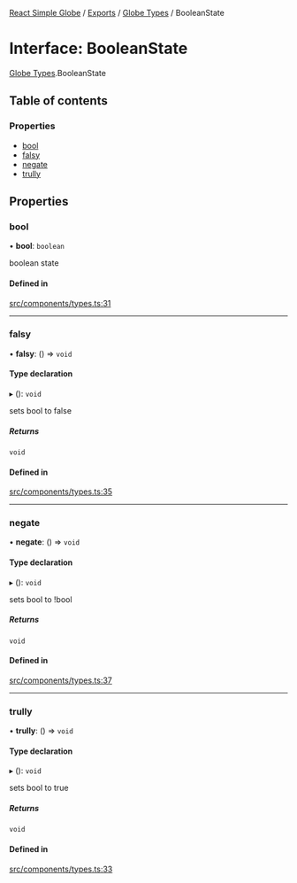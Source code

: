[React Simple Globe](../README.md) / [Exports](../modules.md) / [Globe Types](../modules/Globe_Types.md) / BooleanState

# Interface: BooleanState

[Globe Types](../modules/Globe_Types.md).BooleanState

## Table of contents

### Properties

- [bool](Globe_Types.BooleanState.md#bool)
- [falsy](Globe_Types.BooleanState.md#falsy)
- [negate](Globe_Types.BooleanState.md#negate)
- [trully](Globe_Types.BooleanState.md#trully)

## Properties

### bool

• **bool**: `boolean`

boolean state

#### Defined in

[src/components/types.ts:31](https://github.com/Gaushao/d3-react-globe/blob/4f7a1a2/src/components/types.ts#L31)

___

### falsy

• **falsy**: () => `void`

#### Type declaration

▸ (): `void`

sets bool to false

##### Returns

`void`

#### Defined in

[src/components/types.ts:35](https://github.com/Gaushao/d3-react-globe/blob/4f7a1a2/src/components/types.ts#L35)

___

### negate

• **negate**: () => `void`

#### Type declaration

▸ (): `void`

sets bool to !bool

##### Returns

`void`

#### Defined in

[src/components/types.ts:37](https://github.com/Gaushao/d3-react-globe/blob/4f7a1a2/src/components/types.ts#L37)

___

### trully

• **trully**: () => `void`

#### Type declaration

▸ (): `void`

sets bool to true

##### Returns

`void`

#### Defined in

[src/components/types.ts:33](https://github.com/Gaushao/d3-react-globe/blob/4f7a1a2/src/components/types.ts#L33)
